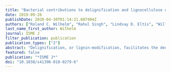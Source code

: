 ```yaml
---
title: "Bacterial contributions to delignification and lignocellulose degradation in forest soils with metagenomic and quantitative stable isotope probing"
date: 2019-09-26
publishDate: 2020-04-30T01:14:21.607404Z
authors: ["Roland C. Wilhelm", "Rahul Singh", "Lindsay D. Eltis", "William W. Mohn"]
last_name_first_author: Wilhelm
journal: ISME J
filter_publication: publication
publication_types: ["2"]
abstract: "Delignification, or lignin-modification, facilitates the decomposition of lignocellulose in woody plant biomass. The extant diversity of lignin-degrading bacteria and fungi is underestimated by culture-dependent methods, limiting our understanding of the functional and ecological traits of decomposers populations. Here, we describe the use of stable isotope probing (SIP) coupled with amplicon and shotgun metagenomics to identify and characterize the functional attributes of lignin, cellulose and hemicellulose-degrading fungi and bacteria in coniferous forest soils from across North America. We tested the extent to which catabolic genes partitioned among different decomposer taxa; the relative roles of bacteria and fungi, and whether taxa or catabolic genes correlated with variation in lignocellulolytic activity, measured as the total assimilation of <sup>13</sup>C-label into DNA and phospholipid fatty acids. We found high overall bacterial degradation of our model lignin substrate, particularly by gram-negative bacteria (Comamonadaceae and Caulobacteraceae), while fungi were more prominent in cellulose-degradation. Very few taxa incorporated <sup>13</sup>C-label from more than one lignocellulosic polymer, suggesting specialization among decomposers. Collectively, members of Caulobacteraceae could degrade all three lignocellulosic polymers, providing new evidence for their importance in lignocellulose degradation. Variation in lignin-degrading activity was better explained by microbial community properties, such as catabolic gene content and community structure, than cellulose-degrading activity. SIP significantly improved shotgun metagenome assembly resulting in the recovery of several high-quality draft metagenome-assembled genomes and over 7500 contigs containing unique clusters of carbohydrate-active genes. These results improve understanding of which organisms, conditions and corresponding functional genes contribute to lignocellulose decomposition."
featured: false
publication: "*ISME J*"
doi: "10.1038/s41396-018-0279-6"
---
```


